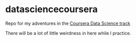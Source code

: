 # datasciencecoursera
Repo for my adventures in the [Coursera Data Science track](https://www.coursera.org/specialization/jhudatascience/1)

There will be a lot of little weirdness in here while I practice.
